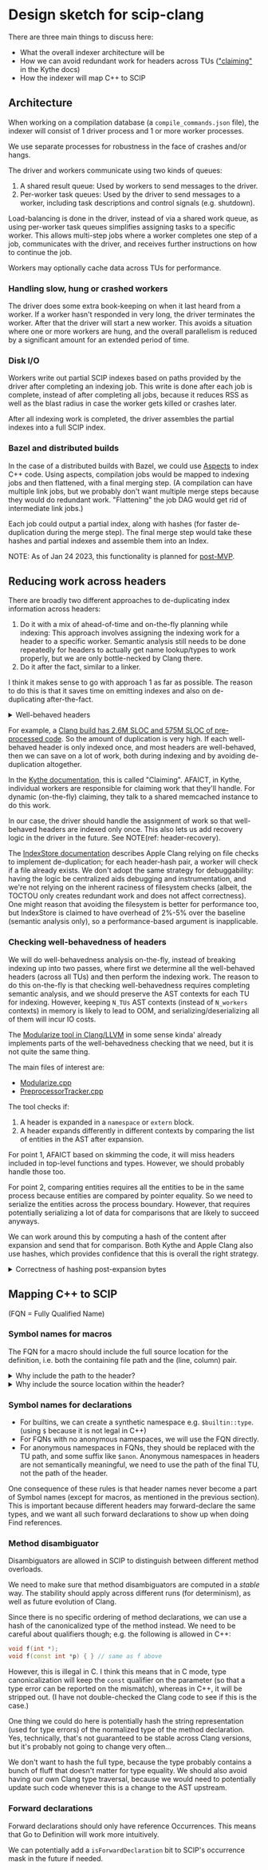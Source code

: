 # Design sketch for scip-clang

There are three main things to discuss here:
- What the overall indexer architecture will be
- How we can avoid redundant work for headers across TUs
  (["claiming"](https://github.com/kythe/kythe/blob/master/kythe/cxx/indexer/cxx/claiming.md)
  in the Kythe docs)
- How the indexer will map C++ to SCIP

## Architecture

When working on a compilation database (a `compile_commands.json` file),
the indexer will consist of 1 driver process
and 1 or more worker processes.

We use separate processes for robustness in the face
of crashes and/or hangs.

The driver and workers communicate using two kinds of queues:
1. A shared result queue: Used by workers to send messages to the driver.
2. Per-worker task queues: Used by the driver to send messages to a worker,
   including task descriptions and control signals (e.g. shutdown).

Load-balancing is done in the driver,
instead of via a shared work queue,
as using per-worker task queues
simplifies assigning tasks to a specific worker.
This allows multi-step jobs where
a worker completes one step of a job,
communicates with the driver,
and receives further instructions
on how to continue the job.

Workers may optionally cache data across TUs for performance.

### Handling slow, hung or crashed workers

The driver does some extra book-keeping
on when it last heard from a worker.
If a worker hasn't responded in very long,
the driver terminates the worker.
After that the driver will start a new worker.
This avoids a situation where one or more workers are hung,
and the overall parallelism is reduced
by a significant amount for an extended period of time.

### Disk I/O

Workers write out partial SCIP indexes based on paths
provided by the driver after completing an indexing job.
This write is done after each job is complete,
instead of after completing all jobs,
because it reduces RSS as well as the blast radius
in case the worker gets killed or crashes later.

After all indexing work is completed, the driver
assembles the partial indexes into a full SCIP index.

### Bazel and distributed builds

In the case of a distributed builds with Bazel,
we could use [Aspects](https://bazel.build/extending/aspects)
to index C++ code. Using aspects, compilation
jobs would be mapped to indexing jobs
and then flattened, with a final merging step.
(A compilation can have multiple link jobs,
but we probably don't want multiple merge steps
because they would do redundant work.
"Flattening" the job DAG would get rid of
intermediate link jobs.)

Each job could output a partial index,
along with hashes (for faster de-duplication
during the merge step).
The final merge step would take these
hashes and partial indexes
and assemble them into an Index.

NOTE: As of Jan 24 2023, this functionality is planned
for [post-MVP](https://github.com/sourcegraph/scip-clang/issues/26).

## Reducing work across headers

There are broadly two different approaches to de-duplicating
index information across headers:
1. Do it with a mix of ahead-of-time and on-the-fly planning
   while indexing: This approach involves assigning the indexing
   work for a header to a specific worker.
   Semantic analysis still needs to be done repeatedly for
   headers to actually get name lookup/types to work properly,
   but we are only bottle-necked by Clang there.
2. Do it after the fact, similar to a linker.

I think it makes sense to go with approach 1 as far as possible.
The reason to do this is that it saves time on emitting
indexes and also on de-duplicating after-the-fact.

<details>
<summary>Well-behaved headers</summary>

Headers can be divided into two types:
1. Headers that expand the same way in different contexts
   (modulo header guard optimization) and are only `#include`d
   in a top-level context (i.e. not inside a function/type etc.).
2. Headers that expand differently in different contexts,
   or are `#included`d in a non-top-level context.

I'm going to call the first type of headers "well-behaved".

For well-behaved headers, it is sufficient to emit a SCIP Document
only once, from any TU that includes the header.

For ill-behaved headers, they need to have multiple SCIP Documents
which are aggregated.
</details>

For example, a [Clang build
has 2.6M SLOC and 575M SLOC of pre-processed code](https://github.com/sourcegraph/sourcegraph/issues/42280#issuecomment-1342500849).
So the amount of duplication is very high.
If each well-behaved header is only indexed once,
and most headers are well-behaved, then we can
save on a lot of work, both during indexing
and by avoiding de-duplication altogether.

In the [Kythe documentation](https://github.com/kythe/kythe/blob/master/kythe/cxx/indexer/cxx/claiming.md),
this is called "Claiming". AFAICT, in Kythe,
individual workers are responsible for claiming
work that they'll handle. For dynamic (on-the-fly)
claiming, they talk to a shared memcached instance
to do this work.

In our case, the driver should handle the assignment
of work so that well-behaved headers are indexed only once.
This also lets us add recovery logic in the driver in
the future. See NOTE(ref: header-recovery).

The [IndexStore documentation](https://docs.google.com/document/d/1cH2sTpgSnJZCkZtJl1aY-rzy4uGPcrI-6RrUpdATO2Q/)
describes Apple Clang relying on file checks
to implement de-duplication;
for each header-hash pair, a worker will check
if a file already exists. We don't adopt the same
strategy for debuggability:
having the logic be centralized aids debugging
and instrumentation, and we're not relying on the
inherent raciness of filesystem checks
(albeit, the TOCTOU only creates redundant work
and does not affect correctness).
One might reason that avoiding the filesystem
is better for performance too, but IndexStore
is claimed to have overhead of 2%-5% over the baseline
(semantic analysis only), so a performance-based
argument is inapplicable.

### Checking well-behavedness of headers

We will do well-behavedness analysis on-the-fly,
instead of breaking indexing up into two passes,
where first we determine all the well-behaved headers
(across all TUs) and then perform the indexing work.
The reason to do this on-the-fly is that
checking well-behavedness requires completing
semantic analysis, and we should preserve the AST contexts
for each TU for indexing. However, keeping `N_TUs`
AST contexts (instead of `N_workers` contexts) in memory
is likely to lead to OOM,
and serializing/deserializing all of them
will incur IO costs.

The [Modularize tool in Clang/LLVM](https://clang.llvm.org/extra/modularize.html)
in some sense kinda' already implements
parts of the well-behavedness checking
that we need, but it is not quite the same thing.

The main files of interest are:
- [Modularize.cpp](https://sourcegraph.com/github.com/llvm/llvm-project/-/blob/clang-tools-extra/modularize/Modularize.cpp)
- [PreprocessorTracker.cpp](https://sourcegraph.com/github.com/llvm/llvm-project/-/blob/clang-tools-extra/modularize/PreprocessorTracker.cpp)

The tool checks if:
1. A header is expanded in a `namespace` or `extern` block.
2. A header expands differently in different contexts by
   comparing the list of entities in the AST after expansion.

For point 1,
AFAICT based on skimming the code, it will miss headers
included in top-level functions and types.
However, we should probably handle those too.

For point 2, comparing entities requires all the entities
to be in the same process because entities are compared
by pointer equality. So we need to serialize the entities
across the process boundary. However, that requires potentially
serializing a lot of data for comparisons that are likely
to succeed anyways.

We can work around this by computing a hash of the content
after expansion and send that for comparison.
Both Kythe and Apple Clang also use hashes,
which provides confidence that this is overall the right strategy.

<details>
<summary>Correctness of hashing post-expansion bytes</summary>

Technically, I think hashing bytes (even ignoring
any headers inside namespace/extern etc.) isn't 100% correct.
The Kythe docs on claiming point out situations
where even though a header expanded to the
same contents byte-wise,
the final corresponding AST can be different
due to differing contexts causing different
implicit definitions to be generated.

I can't think of a realistic example where this
would be true, but I think it is OK to ignore
this edge case if we can avoid comparing
entities for equality (or content-hash the AST,
which would also be error-prone).
</details>

## Mapping C++ to SCIP

(FQN = Fully Qualified Name)

### Symbol names for macros

The FQN for a macro should include the full source location
for the definition, i.e. both the containing file path
and the (line, column) pair.

<details>
<summary>Why include the path to the header?</summary>

The reason to include the path to the header is that,
if the same macro is defined in two different files,
it is more likely to mean two different things
rather than the same thing (unlike a forward declaration).
The one exception to this is
the pattern of having textual inclusion files
(i.e., deliberately ill-behaved headers) [[example in apple/swift](https://sourcegraph.com/github.com/apple/swift@f237fba206ab5fb152ea024611c00aa625a69f14/-/blob/lib/AST/ASTPrinter.cpp?L934-937&subtree=true)].

```cpp
// inc.h
constexpr int magic = MAGIC;

// cafe.cc
#define MAGIC 0xcafe
#include "inc.h"
#undef MAGIC

// boba.cc 
#define MAGIC 0xb0ba
#include "inc.h"
#undef MAGIC
```

However, in this case, Go to Definition on `MAGIC`
in `inc.h` will correctly show both the definitions
and `cafe.cc` and `boba.cc` under the current scheme,
so there's no problem.
</details>

<details>
<summary>Why include the source location within the header?</summary>

There are two common situations where we may have a macro
defined with the same name within the same file:
conditional definition and
def/undef for textual inclusion files.

<details>
<summary>Conditional definition</summary>

Conditional definition looks like the following:
```cpp
// mascot.h
#if __LINUX__
  #define MASCOT "penguin"
#else
  #define MASCOT ""
#endif
```

In this case, the macros represent the "same thing"
in a way, but only one of them is going to be active
at a given time. For a single build, it doesn't matter
for the two definitions to have different locations.
If/when we implement index merging across builds
(e.g. debug/release, Linux/macOS/Windows etc.),
there will be two different kinds of expansion sites:

1. Conditional expansion sites:
    ```cpp
    #include "mascot.h"
    #if __LINUX__
      #if __arm64__
        #define MASCOT_ICON (MASCOT "_muscular.jpg")
      #else
        #define MASCOT_ICON (MASCOT ".jpg")
      #endif
    #else
      #define MASCOT_ICON ""
    #endif
    ```
   For the reference to `MASCOT` under `__LINUX__`,
   we'd like Go to Definition to umambiguously
   jump to the first definition. This requires
   the two definitions to have a disambiguator
   (the line+column is one possible choice choice).
2. Unconditional expansion site:
   ```cpp
   #include <cstring>
   #include "mascot.h"
   bool hasMascot() {
     return std::strcmp(MASCOT, "") != 0;
   }
   ```
   In this case, index merging will create two references
   for `MASCOT` to the two different definitions,
   which is the desired behavior.
</details>

<details>
<summary>Def/undef for multiple inclusion</summary>

This one is similar to the point mentioned in
the section about why we should include the path,
except the includes here happen in the same file.

```cpp
// inc.h
constexpr int magic = MAGIC;

// hobby.cc
class Cafe {
  #define MAGIC 0xcafe
  #include "inc.h"
  #undef MAGIC
};

class Boba {
  #define MAGIC 0xb0ba
  #include "inc.h"
  #undef MAGIC
};
```

In this case, the two definitions are logically distinct
(the classes could well have been in different files),
so it makes sense to have a disambiguator.
</details>

</details>

### Symbol names for declarations

- For builtins, we can create a synthetic namespace e.g. `$builtin::type`.
  (using `$` because it is not legal in C++)
- For FQNs with no anonymous namespaces, we will use the FQN directly.
- For anonymous namespaces in FQNs, they should be replaced with the TU path,
  and some suffix like `$anon`.
  Anonymous namespaces in headers are not semantically meaningful,
  we need to use the path of the final TU, not the path of the header.

One consequence of these rules is that header names
never become a part of Symbol names (except for macros,
as mentioned in the previous section).
This is important because different headers
may forward-declare the same types,
and we want all such forward declarations to
show up when doing Find references.

### Method disambiguator

Disambiguators are allowed in SCIP to distinguish
between different method overloads.

We need to make sure that method disambiguators
are computed in a _stable_ way.
The stability should apply across different runs
(for determinism), as well as future evolution of Clang.

Since there is no specific ordering of method declarations,
we can use a hash of the canonicalized type
of the method instead.
We need to be careful about qualifiers though;
e.g. the following is allowed in C++:

```cpp
void f(int *);
void f(const int *p) { } // same as f above
```

However, this is illegal in C.
I think this means that in C mode,
type canonicalization will keep the `const` qualifier on the parameter
(so that a type error can be reported on the mismatch),
whereas in C++, it will be stripped out.
(I have not double-checked the Clang code to see if this is the case.)

One thing we could do here is potentially hash the string representation
(used for type errors) of the normalized type of the method declaration.
Yes, technically, that's not guaranteed to be stable across Clang versions,
but it's probably not going to change very often...

We don't want to hash the full type,
because the type probably contains a bunch of fluff that
doesn't matter for type equality.
We should also avoid having our own Clang type traversal,
because we would need to potentially update such code whenever
this is a change to the AST upstream.

### Forward declarations

Forward declarations should only have reference Occurrences.
This means that Go to Definition will work more intuitively.

We can potentially add a `isForwardDeclaration` bit
to SCIP's occurrence mask in the future if needed.
